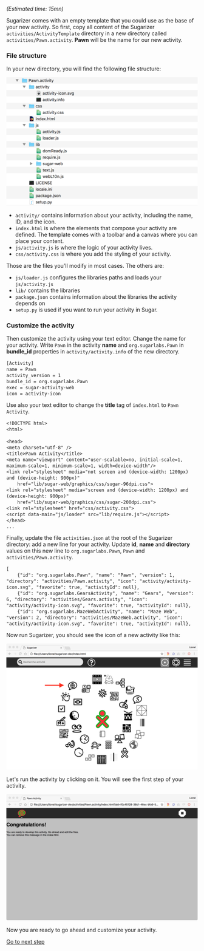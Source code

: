 *(Estimated time: 15mn)*

Sugarizer comes with an empty template that you could use as the base of your new activity. So first, copy all content of the Sugarizer `activities/ActivityTemplate` directory in a new directory called `activities/Pawn.activity`. **Pawn** will be the name for our new activity.


### File structure

In your new directory, you will find the following file structure:

![](images/tutorial_step1_1.png)


* `activity/` contains information about your activity, including the name, ID, and the icon.
* `index.html` is where the elements that compose your activity are defined.  The template comes with a toolbar and a canvas where you can place your content.
* `js/activity.js` is where the logic of your activity lives.
* `css/activity.css` is where you add the styling of your activity.

Those are the files you'll modify in most cases. The others are:

* `js/loader.js` configures the libraries paths and loads your   `js/activity.js`
* `lib/` contains the libraries
* `package.json` contains information about the libraries the activity depends on
* `setup.py` is used if you want to run your activity in Sugar.


### Customize the activity

Then customize the activity using your text editor. Change the name for your activity. Write `Pawn` in the activity **name** and `org.sugarlabs.Pawn` in **bundle_id** properties in `activity/activity.info` of the new directory.

	[Activity]
	name = Pawn
	activity_version = 1
	bundle_id = org.sugarlabs.Pawn
	exec = sugar-activity-web
	icon = activity-icon

Use also your text editor to change the **title** tag of `index.html` to `Pawn Activity`.

	<!DOCTYPE html>
	<html>

	<head>
	<meta charset="utf-8" />
	<title>Pawn Activity</title>
	<meta name="viewport" content="user-scalable=no, initial-scale=1, maximum-scale=1, minimum-scale=1, width=device-width"/>
	<link rel="stylesheet" media="not screen and (device-width: 1200px) and (device-height: 900px)"
		href="lib/sugar-web/graphics/css/sugar-96dpi.css">
	<link rel="stylesheet" media="screen and (device-width: 1200px) and (device-height: 900px)"
		href="lib/sugar-web/graphics/css/sugar-200dpi.css">
	<link rel="stylesheet" href="css/activity.css">
	<script data-main="js/loader" src="lib/require.js"></script>
	</head>
	...

Finally, update the file `activities.json` at the root of the Sugarizer directory: add a new line for your activity. Update **id**, **name** and **directory** values on this new line to `org.sugarlabs.Pawn`, `Pawn` and `activities/Pawn.activity`.

	[
		{"id": "org.sugarlabs.Pawn", "name": "Pawn", "version": 1, "directory": "activities/Pawn.activity", "icon": "activity/activity-icon.svg", "favorite": true, "activityId": null},
		{"id": "org.sugarlabs.GearsActivity", "name": "Gears", "version": 6, "directory": "activities/Gears.activity", "icon": "activity/activity-icon.svg", "favorite": true, "activityId": null},
		{"id": "org.sugarlabs.MazeWebActivity", "name": "Maze Web", "version": 2, "directory": "activities/MazeWeb.activity", "icon": "activity/activity-icon.svg", "favorite": true, "activityId": null},

Now run Sugarizer, you should see the icon of a new activity like this:

![](images/tutorial_step1_2.png)

Let's run the activity by clicking on it. You will see the first step of your activity.

![](images/tutorial_step1_3.png)

Now you are ready to go ahead and customize your activity.

[Go to next step](tutorial_step2.md)

